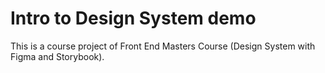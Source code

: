 # Intro to Design System demo
This is a course project of Front End Masters Course (Design System with Figma and Storybook).